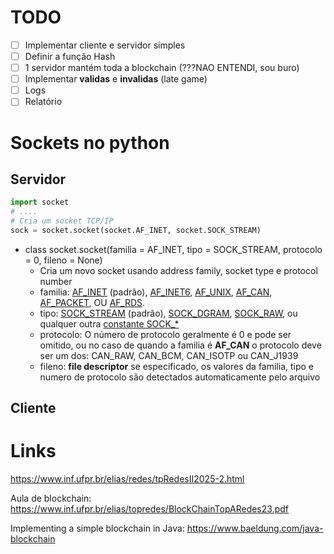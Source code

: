 # TODO

- [ ] Implementar cliente e servidor simples
- [ ] Definir a função Hash
- [ ] 1 servidor mantém toda a blockchain (???NAO ENTENDI, sou buro)
- [ ] Implementar **validas** e **invalidas** (late game)
- [ ] Logs
- [ ] Relatório

# Sockets no python

## Servidor

```python
import socket
# ....
# Cria um socket TCP/IP
sock = socket.socket(socket.AF_INET, socket.SOCK_STREAM)
```
* class socket.socket(familia = AF_INET, tipo = SOCK_STREAM, protocolo = 0, fileno = None)
    * Cria um novo socket usando address family, socket type e protocol number
    * familia: [AF_INET](https://docs.python.org/3/library/socket.html#socket.AF_INET) (padrão), [AF_INET6](https://docs.python.org/3/library/socket.html#socket.AF_INET6), [AF_UNIX](https://docs.python.org/3/library/socket.html#socket.AF_UNIX), [AF_CAN](https://docs.python.org/3/library/socket.html#socket.AF_CAN), [AF_PACKET](https://docs.python.org/3/library/socket.html#socket.AF_PACKET), OU [AF_RDS](https://docs.python.org/3/library/socket.html#socket.AF_RDS). 
    * tipo: [SOCK_STREAM](https://docs.python.org/3/library/socket.html#socket.SOCK_STREAM) (padrão), [SOCK_DGRAM](https://docs.python.org/3/library/socket.html#socket.SOCK_DGRAM), [SOCK_RAW](https://docs.python.org/3/library/socket.html#socket.SOCK_RAW), ou qualquer outra [constante SOCK_*](https://docs.python.org/3/library/socket.html#constants)
    * protocolo: O número de protocolo geralmente é 0 e pode ser omitido, ou no caso de quando a familia é **AF_CAN** o protocolo deve ser um dos: CAN_RAW, CAN_BCM, CAN_ISOTP ou CAN_J1939
    * fileno: **file descriptor** se especificado, os valores da familia, tipo e numero de protocolo são detectados automaticamente pelo arquivo


## Cliente


# Links

https://www.inf.ufpr.br/elias/redes/tpRedesII2025-2.html

Aula de blockchain: https://www.inf.ufpr.br/elias/topredes/BlockChainTopARedes23.pdf

Implementing a simple blockchain in Java: https://www.baeldung.com/java-blockchain
